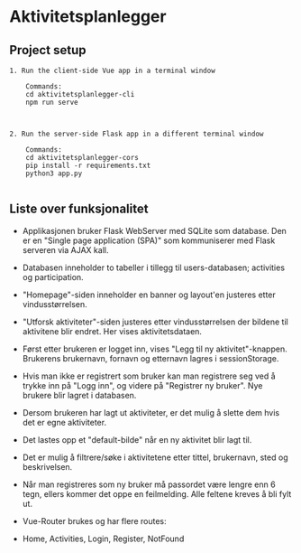 # Aktivitetsplanlegger


## Project setup
```
1. Run the client-side Vue app in a terminal window

    Commands:
    cd aktivitetsplanlegger-cli
    npm run serve

    

2. Run the server-side Flask app in a different terminal window

    Commands:
    cd aktivitetsplanlegger-cors
    pip install -r requirements.txt
    python3 app.py


```

## Liste over funksjonalitet
- Applikasjonen bruker Flask WebServer med SQLite som database.
Den er en "Single page application (SPA)" som kommuniserer med Flask serveren via AJAX kall.
- Databasen inneholder to tabeller i tillegg til users-databasen; activities og participation.

- "Homepage"-siden inneholder en banner og layout'en justeres etter vindusstørrelsen.

- "Utforsk aktiviteter"-siden justeres etter vindusstørrelsen der bildene til aktivitene blir endret. Her vises aktivitetsdataen.

- Først etter brukeren er logget inn, vises "Legg til ny aktivitet"-knappen.
Brukerens brukernavn, fornavn og etternavn lagres i sessionStorage.

- Hvis man ikke er registrert som bruker kan man registrere seg ved å trykke inn på "Logg inn", og videre på "Registrer ny bruker".
Nye brukere blir lagret i databasen.
- Dersom brukeren har lagt ut aktiviteter, er det mulig å slette dem hvis det er egne aktiviteter.
- Det lastes opp et "default-bilde" når en ny aktivitet blir lagt til.
- Det er mulig å filtrere/søke i aktivitetene etter tittel, brukernavn, sted og beskrivelsen.

- Når man registreres som ny bruker må passordet være lengre enn 6 tegn, ellers kommer det oppe en feilmelding. Alle feltene kreves å bli fylt ut.

- Vue-Router brukes og har flere routes:
* Home, Activities, Login, Register, NotFound

